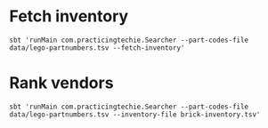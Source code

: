 

# Fetch inventory
```
sbt 'runMain com.practicingtechie.Searcher --part-codes-file data/lego-partnumbers.tsv --fetch-inventory'
```

# Rank vendors 

```
sbt 'runMain com.practicingtechie.Searcher --part-codes-file data/lego-partnumbers.tsv --inventory-file brick-inventory.tsv'
```
